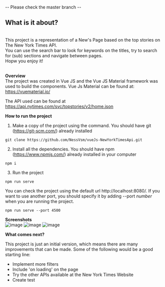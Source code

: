 -- Please check the master branch -- <br />
## What is it about?
<br />
This project is a representation of a New's Page based on the top stories on The New York Times API. <br />
You can use the search bar to look for keywords on the titles, try to search for (sub) sections and navigate between pages.<br />
Hopw you enjoy it! <br /><br />

**Overview**
<br />
The project was created in Vue JS and the Vue JS Material framework was used to build the components.
Vue Js Material can be found at: https://vuematerial.io/ <br />

The API used can be found at https://api.nytimes.com/svc/topstories/v2/home.json

**How to run the project**
1. Make a copy of the project using the command. You should have git (https://git-scm.com/) already installed 
```
git clone https://github.com/NessVsm/vueJs-NewYorkTimesApi.git
```

2. Install all the dependencies. You should have npm (https://www.npmjs.com/) already installed in your computer
```
npm i
```
3. Run the project 
```
npm run serve
``` 
You can check the project using the default url http://localhost:8080/. If you want to use another port, you should specify it by adding --port _number_ when you are running the project. <br />
```
npm run serve --port 4500
``` 
**Screenshots** <br />
![image](https://user-images.githubusercontent.com/23099620/100292651-d5c83b00-2f5f-11eb-9d90-661712d6f9b1.png)
![image](https://user-images.githubusercontent.com/23099620/100292810-525b1980-2f60-11eb-8295-1eeeb2af9fa5.png)
![image](https://user-images.githubusercontent.com/23099620/100292738-1e7ff400-2f60-11eb-8a64-867ad2c1059e.png)


**What comes next?** <br />

This project is just an initial version, which means there are many improvements that can be made. Some of the following would be a good starting line:
- Implement more filters
- Include 'on loading' on the page
- Try the other APIs available at the New York Times Website
- Create test
